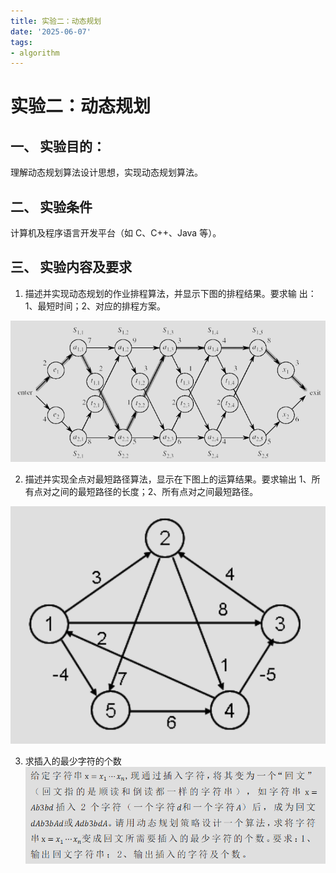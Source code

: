 ```yaml
---
title: 实验二：动态规划
date: '2025-06-07'
tags:
- algorithm
---
```


# 实验二：动态规划

## 一、 实验目的： 

理解动态规划算法设计思想，实现动态规划算法。

## 二、 实验条件 

计算机及程序语言开发平台（如 C、C++、Java 等）。

## 三、 实验内容及要求 

1. 描述并实现动态规划的作业排程算法，并显示下图的排程结果。要求输
出：1、最短时间；2、对应的排程方案。

![alt text](image.png)

2. 描述并实现全点对最短路径算法，显示在下图上的运算结果。要求输出
1、所有点对之间的最短路径的长度；2、所有点对之间最短路径。

![alt text](image-1.png)

3. 求插入的最少字符的个数
![alt text](image-2.png)


